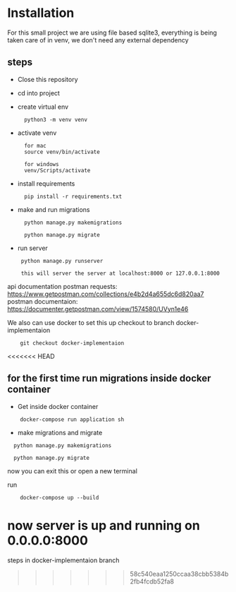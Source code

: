 # Installation

For this small project we are using file based sqlite3, everything is being taken care of in venv, we don't need any external dependency

## steps

- Close this repository
- cd into project
- create virtual env
  ```
    python3 -m venv venv
  ```
 - activate venv
    ```
      for mac
      source venv/bin/activate

      for windows
      venv/Scripts/activate
    ```
 - install requirements
    ```
      pip install -r requirements.txt
    ```
 
 - make and run migrations
    ```
      python manage.py makemigrations

      python manage.py migrate
    ```
  - run server
     ```
      python manage.py runserver
      
      this will server the server at localhost:8000 or 127.0.0.1:8000
     ```
     
  api documentation
  postman requests: https://www.getpostman.com/collections/e4b2d4a655dc6d820aa7
  postman documentaion: https://documenter.getpostman.com/view/1574580/UVyn1e46
  
  
  
We also can use docker to set this up
checkout to branch docker-implementaion

```
    git checkout docker-implementaion
```
<<<<<<< HEAD


## for the first time run migrations inside docker container

- Get inside docker container
```
    docker-compose run application sh
```

- make migrations and migrate
```
  python manage.py makemigrations

  python manage.py migrate
```

now you can exit this or open a new terminal

run 

```
    docker-compose up --build
```

now server is up and running on 0.0.0.0:8000
=======
steps in docker-implementaion branch
>>>>>>> 58c540eaa1250ccaa38cbb5384b2fb4fcdb52fa8
